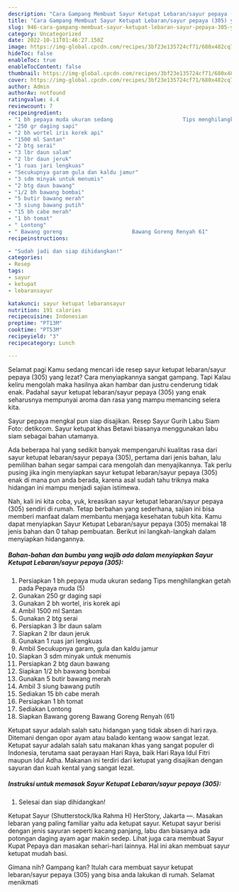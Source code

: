 ```yaml
---
description: "Cara Gampang Membuat Sayur Ketupat Lebaran/sayur pepaya (305) yang Bisa Manjain Lidah, Buat Buka Puasa}"
title: "Cara Gampang Membuat Sayur Ketupat Lebaran/sayur pepaya (305) yang Bisa Manjain Lidah, Buat Buka Puasa}"
slug: 946-cara-gampang-membuat-sayur-ketupat-lebaran-sayur-pepaya-305-yang-bisa-manjain-lidah-buat-buka-puasa
category: Uncategorized
date: 2022-10-11T01:46:27.150Z
image: https://img-global.cpcdn.com/recipes/3bf23e135724cf71/680x482cq70/sayur-ketupat-lebaransayur-pepaya-305-foto-resep-utama.jpg
hideToc: false
enableToc: true
enableTocContent: false
thumbnail: https://img-global.cpcdn.com/recipes/3bf23e135724cf71/680x482cq70/sayur-ketupat-lebaransayur-pepaya-305-foto-resep-utama.jpg
cover: https://img-global.cpcdn.com/recipes/3bf23e135724cf71/680x482cq70/sayur-ketupat-lebaransayur-pepaya-305-foto-resep-utama.jpg
author: Admin
authorAv: notfound
ratingvalue: 4.4
reviewcount: 7
recipeingredient:
- "1 bh pepaya muda ukuran sedang                      Tips menghilangkan getah pada Pepaya muda 5"
- "250 gr daging sapi"
- "2 bh wortel iris korek api"
- "1500 ml Santan"
- "2 btg serai"
- "3 lbr daun salam"
- "2 lbr daun jeruk"
- "1 ruas jari lengkuas"
- "Secukupnya garam gula dan kaldu jamur"
- "3 sdm minyak untuk menumis"
- "2 btg daun bawang"
- "1/2 bh bawang bombai"
- "5 butir bawang merah"
- "3 siung bawang putih"
- "15 bh cabe merah"
- "1 bh tomat"
- " Lontong"
- " Bawang goreng                      Bawang Goreng Renyah 61"
recipeinstructions:

- "Sudah jadi dan siap dihidangkan!"
categories:
- Resep
tags:
- sayur
- ketupat
- lebaransayur

katakunci: sayur ketupat lebaransayur 
nutrition: 191 calories
recipecuisine: Indonesian
preptime: "PT13M"
cooktime: "PT53M"
recipeyield: "3"
recipecategory: Lunch

---
```



Selamat pagi Kamu sedang mencari ide resep sayur ketupat lebaran/sayur pepaya (305) yang lezat? Cara menyiapkannya sangat gampang. Tapi Kalau keliru mengolah maka hasilnya akan hambar dan justru cenderung tidak enak. Padahal sayur ketupat lebaran/sayur pepaya (305) yang enak seharusnya mempunyai aroma dan rasa yang mampu memancing selera kita.


Sayur pepaya mengkal pun siap disajikan. Resep Sayur Gurih Labu Siam Foto: detikcom. Sayur ketupat khas Betawi biasanya menggunakan labu siam sebagai bahan utamanya.

Ada beberapa hal yang sedikit banyak mempengaruhi kualitas rasa dari sayur ketupat lebaran/sayur pepaya (305), pertama dari jenis bahan, lalu pemilihan bahan segar sampai cara mengolah dan menyajikannya. Tak perlu pusing jika ingin menyiapkan sayur ketupat lebaran/sayur pepaya (305) enak di mana pun anda berada, karena asal sudah tahu triknya maka hidangan ini mampu menjadi sajian istimewa.


Nah, kali ini kita coba, yuk, kreasikan sayur ketupat lebaran/sayur pepaya (305) sendiri di rumah. Tetap berbahan yang sederhana, sajian ini bisa memberi manfaat dalam membantu menjaga kesehatan tubuh kita. Kamu dapat menyiapkan Sayur Ketupat Lebaran/sayur pepaya (305) memakai 18 jenis bahan dan 0 tahap pembuatan. Berikut ini langkah-langkah dalam menyiapkan hidangannya.

<!--inarticleads1-->

##### Bahan-bahan dan bumbu yang wajib ada dalam menyiapkan Sayur Ketupat Lebaran/sayur pepaya (305):

1. Persiapkan 1 bh pepaya muda ukuran sedang                      Tips menghilangkan getah pada Pepaya muda (5)
1. Gunakan 250 gr daging sapi
1. Gunakan 2 bh wortel, iris korek api
1. Ambil 1500 ml Santan
1. Gunakan 2 btg serai
1. Persiapkan 3 lbr daun salam
1. Siapkan 2 lbr daun jeruk
1. Gunakan 1 ruas jari lengkuas
1. Ambil Secukupnya garam, gula dan kaldu jamur
1. Siapkan 3 sdm minyak untuk menumis
1. Persiapkan 2 btg daun bawang
1. Siapkan 1/2 bh bawang bombai
1. Gunakan 5 butir bawang merah
1. Ambil 3 siung bawang putih
1. Sediakan 15 bh cabe merah
1. Persiapkan 1 bh tomat
1. Sediakan  Lontong
1. Siapkan  Bawang goreng                      Bawang Goreng Renyah (61)


Ketupat sayur adalah salah satu hidangan yang tidak absen di hari raya. Ditemani dengan opor ayam atau balado kentang waow sangat lezat. Ketupat sayur adalah salah satu makanan khas yang sangat populer di Indonesia, terutama saat perayaan Hari Raya, baik Hari Raya Idul Fitri maupun Idul Adha. Makanan ini terdiri dari ketupat yang disajikan dengan sayuran dan kuah kental yang sangat lezat. 

<!--inarticleads2-->

##### Instruksi untuk memasak Sayur Ketupat Lebaran/sayur pepaya (305):


1. Selesai dan siap dihidangkan!

Ketupat Sayur (Shutterstock/Ika Rahma H) HerStory, Jakarta —. Masakan lebaran yang paling familiar yaitu ada ketupat sayur. Ketupat sayur berisi dengan jenis sayuran seperti kacang panjang, labu dan biasanya ada potongan daging ayam agar makin sedep. Lihat juga cara membuat Sayur Kupat Pepaya dan masakan sehari-hari lainnya. Hal ini akan membuat sayur ketupat mudah basi. 

Gimana nih? Gampang kan? Itulah cara membuat sayur ketupat lebaran/sayur pepaya (305) yang bisa anda lakukan di rumah. Selamat menikmati
